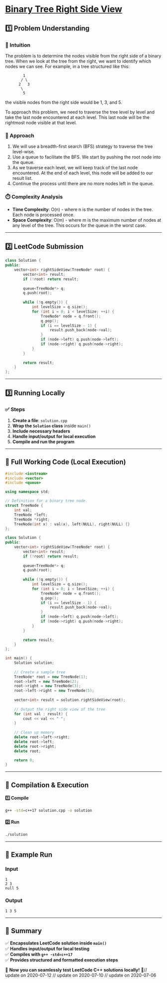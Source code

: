 # **[Binary Tree Right Side View](https://leetcode.com/problems/binary-tree-right-side-view/description/)**  

## **1️⃣ Problem Understanding**  
### **📌 Intuition**  
The problem is to determine the nodes visible from the right side of a binary tree. When we look at the tree from the right, we want to identify which nodes we can see. For example, in a tree structured like this:
```
        1
       / \
      2   3
       \
        5
```
the visible nodes from the right side would be 1, 3, and 5. 

To approach this problem, we need to traverse the tree level by level and take the last node encountered at each level. This last node will be the rightmost node visible at that level.

### **🚀 Approach**  
1. We will use a breadth-first search (BFS) strategy to traverse the tree level-wise.
2. Use a queue to facilitate the BFS. We start by pushing the root node into the queue.
3. As we traverse each level, we will keep track of the last node encountered. At the end of each level, this node will be added to our result list.
4. Continue the process until there are no more nodes left in the queue.

### **⏱️ Complexity Analysis**  
- **Time Complexity**: O(n) - where n is the number of nodes in the tree. Each node is processed once.
- **Space Complexity**: O(m) - where m is the maximum number of nodes at any level of the tree. This occurs for the queue in the worst case.

---  

## **2️⃣ LeetCode Submission**  
```cpp
class Solution {
public:
    vector<int> rightSideView(TreeNode* root) {
        vector<int> result;
        if (!root) return result;
        
        queue<TreeNode*> q;
        q.push(root);
        
        while (!q.empty()) {
            int levelSize = q.size();
            for (int i = 0; i < levelSize; ++i) {
                TreeNode* node = q.front();
                q.pop();
                if (i == levelSize - 1) {
                    result.push_back(node->val);
                }
                if (node->left) q.push(node->left);
                if (node->right) q.push(node->right);
            }
        }
        
        return result;
    }
};
```  

---  

## **3️⃣ Running Locally**  
### **✅ Steps**  
1. **Create a file**: `solution.cpp`  
2. **Wrap the `Solution` class** inside `main()`  
3. **Include necessary headers**  
4. **Handle input/output for local execution**  
5. **Compile and run the program**  

---  

## **📝 Full Working Code (Local Execution)**  
```cpp
#include <iostream>
#include <vector>
#include <queue>

using namespace std;

// Definition for a binary tree node.
struct TreeNode {
    int val;
    TreeNode *left;
    TreeNode *right;
    TreeNode(int x) : val(x), left(NULL), right(NULL) {}
};

class Solution {
public:
    vector<int> rightSideView(TreeNode* root) {
        vector<int> result;
        if (!root) return result;
        
        queue<TreeNode*> q;
        q.push(root);
        
        while (!q.empty()) {
            int levelSize = q.size();
            for (int i = 0; i < levelSize; ++i) {
                TreeNode* node = q.front();
                q.pop();
                if (i == levelSize - 1) {
                    result.push_back(node->val);
                }
                if (node->left) q.push(node->left);
                if (node->right) q.push(node->right);
            }
        }
        
        return result;
    }
};

int main() {
    Solution solution;
    
    // Create a sample tree
    TreeNode* root = new TreeNode(1);
    root->left = new TreeNode(2);
    root->right = new TreeNode(3);
    root->left->right = new TreeNode(5);
    
    vector<int> result = solution.rightSideView(root);
    
    // Output the right side view of the tree
    for (int val : result) {
        cout << val << " ";
    }
    
    // Clean up memory
    delete root->left->right;
    delete root->left;
    delete root->right;
    delete root;

    return 0;
}
```  

---  

## **🔧 Compilation & Execution**  
#### **1️⃣ Compile**  
```bash
g++ -std=c++17 solution.cpp -o solution
```  

#### **2️⃣ Run**  
```bash
./solution
```  

---  

## **🎯 Example Run**  
### **Input**  
```
1
2 3
null 5
```
### **Output**  
```
1 3 5
```  

---  

## **📌 Summary**  
✅ **Encapsulates LeetCode solution inside `main()`**  
✅ **Handles input/output for local testing**  
✅ **Compiles with `g++ -std=c++17`**  
✅ **Provides structured and formatted execution steps**  

🚀 **Now you can seamlessly test LeetCode C++ solutions locally!** 🚀// update on 2020-07-12
// update on 2020-07-10
// update on 2020-07-06
